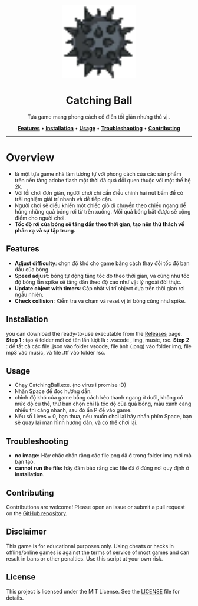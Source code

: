<div align="center">
   <img src="spike.png" alt="Catching Ball" width="200" height="200"> 
   <h1>Catching Ball</h1> 
   <p> Tựa game mang phong cách cổ điển tối giản nhưng thú vị .</p> 
   <a href="#features"><strong>Features</strong></a> •
   <a href="#installation"><strong>Installation</strong></a> •
   <a href="#usage"><strong>Usage</strong></a> •
   <a href="#troubleshooting"><strong>Troubleshooting</strong></a> •
   <a href="#contributing"><strong>Contributing</strong></a>
</div>

---

# Overview
- là một tựa game nhà làm tương tự với phong cách của các sản phẩm trên nền tảng adobe flash một thời đã quá đỗi quen thuộc với một thế hệ 2k.
- Với lối chơi đơn giản, người chơi chỉ cần điều chỉnh hai nút bấm để có trải nghiệm giải trí nhanh và dễ tiếp cận. 
- Người chơi sẽ điều khiển một chiếc giỏ di chuyển theo chiều ngang để hứng những quả bóng rơi từ trên xuống. Mỗi quả bóng bắt được sẽ cộng điểm cho người chơi. 
- **Tốc độ rơi của bóng sẽ tăng dần theo thời gian, tạo nên thử thách về phản xạ và sự tập trung.**
## Features
- **Adjust difficulty**: chọn độ khó cho game bằng cách thay đổi tốc độ ban đầu của bóng.
- **Speed adjust**: bóng tự động tăng tốc độ theo thời gian, và cũng như tốc độ bóng lẫn spike sẽ tăng dần theo độ cao như vật lý ngoài đời thực.
- **Update object with timers**: Cập nhật vị trí object dựa trên thời gian rơi ngẫu nhiên.
- **Check collision**: Kiểm tra va chạm và reset vị trí bóng cũng như spike.

## Installation


 you can download the ready-to-use executable from the [Releases](https://github.com/Q4oM1nh/catching-ball) page.
 **Step 1** : tạo 4 folder mới có tên lần lượt là : .vscode , img, music, rsc.
 **Step 2** : để tất cả các file .json vào folder vscode, file ảnh (.png) vào folder img, file mp3 vào music, và file .ttf vào folder rsc.

## Usage
- Chạy CatchingBall.exe. (no virus i promise :D)
- Nhấn Space để đọc hướng dẫn.
- chỉnh độ khó của game bằng cách kéo thanh ngang ở dưới, không có mức độ cụ thể, thứ bạn chọn chỉ là tốc độ của quả bóng, màu xanh càng nhiều thì càng nhanh, sau đó ấn P để vào game.
- Nếu số Lives = 0, bạn thua, nếu muốn chơi lại hãy nhấn phím Space, bạn sẽ quay lại màn hình hướng dẫn, và có thể chơi lại.


## Troubleshooting
- **no image:** Hãy chắc chắn rằng các file png đã ở trong folder img mới mà bạn tạo.
- **cannot run the file:** hãy đảm bảo rằng các file đã ở đúng nơi quy định ở **installation**.

## Contributing
Contributions are welcome! Please open an issue or submit a pull request on the [GitHub repository](https://github.com/Q4oM1nh/catching-ball).

## Disclaimer
This game is for educational purposes only. Using cheats or hacks in offline/online games is against the terms of service of most games and can result in bans or other penalties. Use this script at your own risk.

## License
This project is licensed under the MIT License. See the [LICENSE](LICENSE) file for details.
